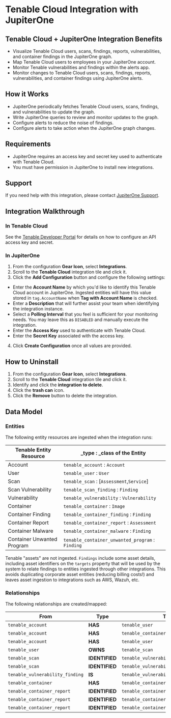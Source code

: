 # Tenable Cloud Integration with JupiterOne

## Tenable Cloud + JupiterOne Integration Benefits

- Visualize Tenable Cloud users, scans, findings, reports, vulnerabilities, and
  container findings in the JupiterOne graph.
- Map Tenable Cloud users to employees in your JupiterOne account.
- Monitor Tenable vulnerabilities and findings within the alerts app.
- Monitor changes to Tenable Cloud users, scans, findings, reports,
  vulnerabilities, and container findings using JupiterOne alerts.

## How it Works

- JupiterOne periodically fetches Tenable Cloud users, scans, findings, and
  vulnerabilities to update the graph.
- Write JupiterOne queries to review and monitor updates to the graph.
- Configure alerts to reduce the noise of findings.
- Configure alerts to take action when the JupiterOne graph changes.

## Requirements

- JupiterOne requires an access key and secret key used to authenticate with
  Tenable Cloud.
- You must have permission in JupiterOne to install new integrations.

## Support

If you need help with this integration, please contact
[JupiterOne Support](https://community.askj1.com).

## Integration Walkthrough

### In Tenable Cloud

See the [Tenable Developer Portal](https://developer.tenable.com/) for details
on how to configure an API access key and secret.

### In JupiterOne

1. From the configuration **Gear Icon**, select **Integrations**.
2. Scroll to the **Tenable Cloud** integration tile and click it.
3. Click the **Add Configuration** button and configure the following settings:

- Enter the **Account Name** by which you'd like to identify this Tenable Cloud
  account in JupiterOne. Ingested entities will have this value stored in
  `tag.AccountName` when **Tag with Account Name** is checked.
- Enter a **Description** that will further assist your team when identifying
  the integration instance.
- Select a **Polling Interval** that you feel is sufficient for your monitoring
  needs. You may leave this as `DISABLED` and manually execute the integration.
- Enter the **Access Key** used to authenticate with Tenable Cloud.
- Enter the **Secret Key** associated with the access key.

4. Click **Create Configuration** once all values are provided.

## How to Uninstall

1. From the configuration **Gear Icon**, select **Integrations**.
2. Scroll to the **Tenable Cloud** integration tile and click it.
3. Identify and click the **integration to delete**.
4. Click the **trash can** icon.
5. Click the **Remove** button to delete the integration.

## Data Model

### Entities

The following entity resources are ingested when the integration runs:

| Tenable Entity Resource    | \_type : \_class of the Entity                   |
| -------------------------- | ------------------------------------------------ |
| Account                    | `tenable_account` : `Account`                    |
| User                       | `tenable_user` : `User`                          |
| Scan                       | `tenable_scan` : \[`Assessment`,`Service`\]      |
| Scan Vulnerability         | `tenable_scan_finding` : `Finding`               |
| Vulnerability              | `tenable_vulnerability` : `Vulnerability`        |
| Container                  | `tenable_container` : `Image`                    |
| Container Finding          | `tenable_container_finding` : `Finding`          |
| Container Report           | `tenable_container_report` : `Assessment`        |
| Container Malware          | `tenable_container_malware` : `Finding`          |
| Container Unwanted Program | `tenable_container_unwanted_program` : `Finding` |

Tenable "assets" are not ingested. `Findings` include some asset details,
including asset identifiers on the `targets` property that will be used by the
system to relate findings to entities ingested through other integrations. This
avoids duplicating corporate asset entities (reducing billing costs!) and leaves
asset ingestion to integrations such as AWS, Wazuh, etc.

### Relationships

The following relationships are created/mapped:

| From                            | Type           | To                                   |
| ------------------------------- | -------------- | ------------------------------------ |
| `tenable_account`               | **HAS**        | `tenable_user`                       |
| `tenable_account`               | **HAS**        | `tenable_container`                  |
| `tenable_account`               | **HAS**        | `tenable_user`                       |
| `tenable_user`                  | **OWNS**       | `tenable_scan`                       |
| `tenable_scan`                  | **IDENTIFIED** | `tenable_vulnerability`              |
| `tenable_scan`                  | **IDENTIFIED** | `tenable_vulnerability_finding`      |
| `tenable_vulnerability_finding` | **IS**         | `tenable_vulnerability`              |
| `tenable_container`             | **HAS**        | `tenable_container_report`           |
| `tenable_container_report`      | **IDENTIFIED** | `tenable_container_finding`          |
| `tenable_container_report`      | **IDENTIFIED** | `tenable_container_malware`          |
| `tenable_container_report`      | **IDENTIFIED** | `tenable_container_unwanted_program` |

[1]: https://www.tenable.com/products/tenable-io
[2]: https://developer.tenable.com
